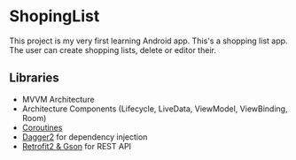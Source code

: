 # ShopingList
This project is my very first  learning Android app. This's a shopping list app. The user can create shopping lists, delete or editor their.
## Libraries
+ MVVM Architecture
+ Architecture Components (Lifecycle, LiveData, ViewModel, ViewBinding, Room)
+ [Coroutines](https://kotlinlang.org/docs/coroutines-overview.html)
+ [Dagger2](https://github.com/google/dagger) for dependency injection
+ [Retrofit2 & Gson](https://github.com/square/retrofit) for REST API
